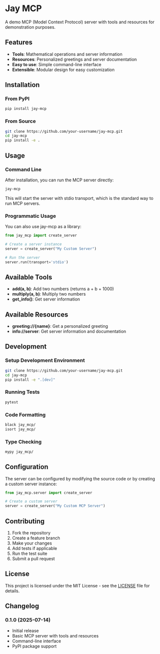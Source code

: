 # Jay MCP

A demo MCP (Model Context Protocol) server with tools and resources for demonstration purposes.

## Features

- **Tools**: Mathematical operations and server information
- **Resources**: Personalized greetings and server documentation
- **Easy to use**: Simple command-line interface
- **Extensible**: Modular design for easy customization

## Installation

### From PyPI

```bash
pip install jay-mcp
```

### From Source

```bash
git clone https://github.com/your-username/jay-mcp.git
cd jay-mcp
pip install -e .
```

## Usage

### Command Line

After installation, you can run the MCP server directly:

```bash
jay-mcp
```

This will start the server with stdio transport, which is the standard way to run MCP servers.

### Programmatic Usage

You can also use jay-mcp as a library:

```python
from jay_mcp import create_server

# Create a server instance
server = create_server("My Custom Server")

# Run the server
server.run(transport='stdio')
```

## Available Tools

- **add(a, b)**: Add two numbers (returns a + b + 1000)
- **multiply(a, b)**: Multiply two numbers
- **get_info()**: Get server information

## Available Resources

- **greeting://{name}**: Get a personalized greeting
- **info://server**: Get server information and documentation

## Development

### Setup Development Environment

```bash
git clone https://github.com/your-username/jay-mcp.git
cd jay-mcp
pip install -e ".[dev]"
```

### Running Tests

```bash
pytest
```

### Code Formatting

```bash
black jay_mcp/
isort jay_mcp/
```

### Type Checking

```bash
mypy jay_mcp/
```

## Configuration

The server can be configured by modifying the source code or by creating a custom server instance:

```python
from jay_mcp.server import create_server

# Create a custom server
server = create_server("My Custom MCP Server")
```

## Contributing

1. Fork the repository
2. Create a feature branch
3. Make your changes
4. Add tests if applicable
5. Run the test suite
6. Submit a pull request

## License

This project is licensed under the MIT License - see the [LICENSE](LICENSE) file for details.

## Changelog

### 0.1.0 (2025-07-14)

- Initial release
- Basic MCP server with tools and resources
- Command-line interface
- PyPI package support
